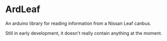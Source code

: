 # ArdLeaf
An arduino library for reading information from a Nissan Leaf canbus.

Still in early development, it doesn't really contain anything at the moment.